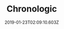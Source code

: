 ---
title: Chronologic
artist: Caravan Palace
date: 2019-01-23T02:09:10.603Z
cover: cover-1200.jpg
styles:
  - Electro-Swing
links:
  spotify: https://play.spotify.com/album/7wAuch2tK7ypSdz3bvQ8Io
  youtube: https://music.youtube.com/playlist?list=PLMEOLAYxGgstLEUGRx8kCF15EFBG5M95X
  applemusic: https://music.apple.com/us/album/chronologic/1467837311?ign-mpt=uo%3D4
  soundcloud: ""
  bandcamp: ""
  googleplay: https://play.google.com/music/m/Bjd4mk77tbfw36t5pihvnsw76xu?signup_if_needed=1
  deezer: https://www.deezer.com/album/100026582
---